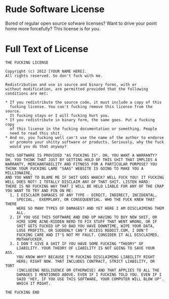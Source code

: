 Rude Software License
=====================

Bored of regular open source sofware licenses? Want to drive your point
home more forcefully? This license is for you.

Full Text of License
====================

    THE FUCKING LICENSE

    Copyright (c) 2012 [YOUR NAME HERE].
    All rights reserved. So don't fuck with me.

    Redistribution and use in source and binary forms, with or 
    without modification, are permitted provided that the following 
    conditions are met:

    * If you redistribute the source code, it must include a copy of this
      fucking license. You can't fucking remove this license from the source.
      It fucking stays or I will fucking hurt you.
    * If you redistribute in binary form, the same goes. Put a fucking copy
      of this license in the fucking documentation or something. People
      need to read this shit.
    * And no, you fucking well can't use the name of the author to endorse 
      or promote your shitty software or products. Seriously, why the fuck
      would you do that anyway?

    THIS SOFTWARE IS PROVIDED "AS FUCKING IS". OH, YOU WANT A WARRANTY? 
    OH, YOU THINK THAT JUST BY GETTING HOLD OF THIS SHIT THAT IMPLIES A 
    WARRANTY, MERCHANTABILITY AND FITNESS FOR A PARTICULAR PURPOSE? YOU 
    THINK YOUR FUCKING LAME "SAAS" WEBSITE IS GOING TO MAKE YOU A MILLIONAIRE,
    AND YOU WANT TO BLAME ME IF SHIT GOES WHACK? WELL FUCK YOU! IT FUCKING 
    WELL DOES NOT! I TOTALLY DISCLAIM ANY OF THAT SHIT. LISTEN HARD: 
    THERE IS NO FUCKING WAY THAT I WILL BE HELD LIABLE FOR ANY OF THE CRAP 
    YOU WANT TO TRY AND PIN ON ME:
      1. I DISCLAIM DAMAGES OF ANY TYPE - DIRECT, INDIRECT, INCIDENTAL, 
         SPECIAL,  EXEMPLARY, OR CONSEQUENTIAL. WHO THE FUCK KNEW THAT THERE 
         WERE SO MANY TYPES OF DAMAGES? AND YET HERE I AM DISCLAIMING THEM 
         ALL.
      2. IF YOU USE THIS SOFTWARE AND END UP HAVING TO BUY NEW SHIT, OR
         HIRE SOME ACNE-RIDDEN NERD TO FIX STUFF THAT WENT WRONG, OR IF 
         SHIT GETS FUCKED UP SO BAD YOU HAVE DOWNTIME, WIPE YOUR DATA,
         LOSE PROFITS, OR SUDDENLY CAN'T ACCESS REDDIT.COM, I DON'T 
         FUCKING CARE AND IT'S NOT MY FAULT. CONSIDER IT ALL DISCLAIMED, 
         MUTHAFUCKER.
      3. I DON'T GIVE A SHIT IF YOU HAVE SOME FUCKING "THEORY" OF
         LIABILITY. YOUR THEORY OF LIABILITY IS NOT GOING TO SAVE YOUR ASS.
         YOU KNOW WHY? BECAUSE I'M FUCKING DISCLAIMING LIABILITY RIGHT
         HERE; RIGHT NOW. THAT INCLUDES CONTRACT, STRICT LIABILITY, OR TORT
         (INCLUDING NEGLIGENCE OR OTHERWISE) AND THAT APPLIES TO ALL THE
         DAMAGES I MENTIONED ABOVE. EVEN IF I FUCKING TOLD YOU. EVEN IF I
         SAID "HEY, IF YOU USE THIS SOFTWARE, YOUR COMPUTER WILL BLOW UP".
         WHICH IT MIGHT.
    
    THE FUCKING END
